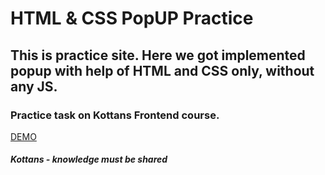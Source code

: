 # HTML & CSS PopUP Practice


## This is practice site. Here we got implemented popup with help of HTML and CSS only, without any JS.
### Practice task on Kottans Frontend course.

[DEMO](https://dimonlakhin.github.io/html_css_popup/)

##### Kottans - knowledge must be shared
